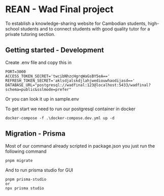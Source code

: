 # REAN - Wad Final project

To establish a knowledge-sharing website for Cambodian students, high-school students and to connect students with good quality tutor for a private tutoring section.

## Getting started - Development

Create .env file and copy this in

```
PORT=3000
ACCESS_TOKEN_SECRET='twcibNhzcHgrqWaGsBY5eA=='
REFRESH_TOKEN_SECRET='aklsdjalskdjlahjwediouwhaodijasd=='
DATABASE_URL="postgresql://wadfinal:123@localhost:5433/wadfinal?schema=public&sslmode=prefer"

```

Or you can look it up in sample.env

To get start we need to run our postgresql container in docker

```
docker-compose -f .\docker-compose.dev.yml up -d
```

## Migration - Prisma

Most of our command already scripted in package.json you just run the following command

```
pnpm migrate
```

And to run prisma studio for GUI

```
pnpm prisma-studio
or
npx prisma studio
```
